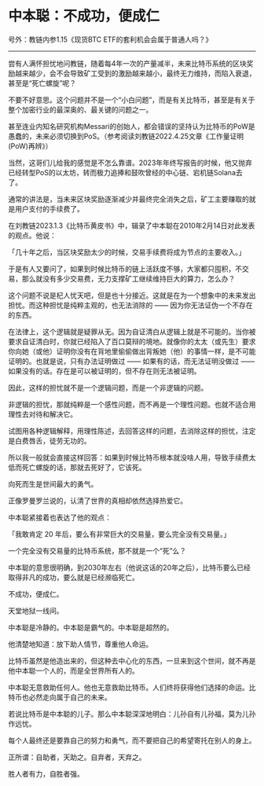 # 中本聪：不成功，便成仁

号外：教链内参1.15《现货BTC ETF的套利机会会属于普通人吗？》

* * *

尝有人满怀担忧地问教链，随着每4年一次的产量减半，未来比特币系统的区块奖励越来越少，会不会导致矿工受到的激励越来越小，最终无力维持，而陷入衰退，甚至是“死亡螺旋”呢？

不要不好意思。这个问题并不是一个“小白问题”，而是有关比特币，甚至是有关于整个加密行业的最深奥的、最关键的问题之一。

甚至连业内知名研究机构Messari的创始人，都会错误的坚持认为比特币的PoW是愚蠢的，未来必须切换到PoS。（参考阅读刘教链2022.4.25文章《工作量证明(PoW)再辨》）

当然，这哥们儿给我的感觉是不怎么靠谱。2023年年终写报告的时候，他又抛弃已经转型PoS的以太坊，转而极力追捧和鼓吹曾经的中心链、宕机链Solana去了。

通常的讲法是，当未来区块奖励逐渐减少并最终完全消失之后，矿工主要赚取的就是用户支付的手续费了。

在刘教链2023.1.3《比特币黄皮书》中，辑录了中本聪在2010年2月14日对此发表的观点。他说：

「几十年之后，当区块奖励太少的时候，交易手续费将成为节点的主要收入。」

于是有人又要问了，如果到时候比特币的链上活跃度不够，大家都只囤积，不交易，那么就没有多少交易费，无力支撑矿工继续维持巨大的算力，怎么办？

这个问题不说是杞人忧天吧，但是也十分接近。这就是在为一个想象中的未来发出担忧。而这种担忧是纯粹主观的，也无法消除的 —— 因为你无法证伪一个不存在的东西。

在法律上，这个逻辑就是疑罪从无。因为自证清白从逻辑上就是不可能的。当你被要求自证清白时，你就已经陷入了百口莫辩的境地。就像你的太太（或先生）要求你向她（或他）证明你没有在背地里偷偷做出背叛她（他）的事情一样，是不可能证明的。也就是说，只有办法证明做过 —— 如果有的话，而无法证明没做过 —— 如果没有的话。存在是可以被证明的，但不存在则无法被证明。

因此，这样的担忧就不是一个逻辑问题，而是一个非逻辑的问题。

非逻辑的担忧，那就纯粹是一个感性问题，而不再是一个理性问题。也就不适合用理性去对待和解决它。

试图用各种逻辑解释，用理性陈述，去回答这样的问题，去消除这样的担忧，注定是白费唇舌，徒劳无功的。

所以我一般就会直接这样回答：如果到时候比特币根本就没啥人用，导致手续费太低而死亡螺旋的话，那就去死好了，它该死。

向死而生是世间最大的勇气。

正像罗曼罗兰说的，认清了世界的真相却依然选择热爱它。

中本聪紧接着也表达了他的观点：

「我敢肯定 20 年后，要么有非常巨大的交易量，要么完全没有交易量。」

一个完全没有交易量的比特币系统，那不就是一个“死”么？

中本聪的意思很明确，到2030年左右（他说这话的20年之后），比特币要么已经取得非凡的成功，要么就是已经濒临死亡。

不成功，便成仁。

天堂地狱一线间。

中本聪是冷静的。中本聪是霸气的。中本聪是超然的。

他清楚地知道：放下助人情节，尊重他人命运。

比特币虽然是他造出来的，但这种去中心化的东西，一旦来到这个世间，就不再是他中本聪一个人的，而是全世界所有人的。

中本聪无意救助任何人。他也无意救助比特币。人们终将获得他们选择的命运。比特币也必然走向属于自己的未来。

若说比特币是中本聪的儿子。那么中本聪深深地明白：儿孙自有儿孙福，莫为儿孙作远忧。

每个人最终还是要靠自己的努力和勇气，而不要把自己的希望寄托在别人的身上。

正所谓：自助者，天助之。自弃者，天弃之。

胜人者有力，自胜者强。

